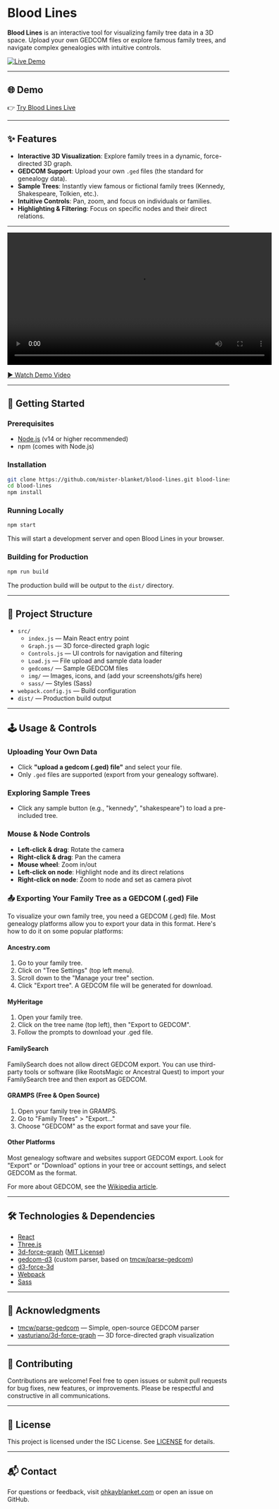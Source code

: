 # Blood Lines

**Blood Lines** is an interactive tool for visualizing family tree data in a 3D space. Upload your own GEDCOM files or explore famous family trees, and navigate complex genealogies with intuitive controls.

[![Live Demo](https://img.shields.io/badge/Demo-online-green)](https://blood-lines.ohkayblanket.com/)

---

## 🌐 Demo

👉 [Try Blood Lines Live](https://blood-lines.ohkayblanket.com/)

---

## ✨ Features

- **Interactive 3D Visualization**: Explore family trees in a dynamic, force-directed 3D graph.
- **GEDCOM Support**: Upload your own `.ged` files (the standard for genealogy data).
- **Sample Trees**: Instantly view famous or fictional family trees (Kennedy, Shakespeare, Tolkien, etc.).
- **Intuitive Controls**: Pan, zoom, and focus on individuals or families.
- **Highlighting & Filtering**: Focus on specific nodes and their direct relations.

---

<video src="path/to/output.mp4" controls width="600"></video>

[▶️ Watch Demo Video](src/video/demo-1080.mp4)

---

## 🚀 Getting Started

### Prerequisites

- [Node.js](https://nodejs.org/) (v14 or higher recommended)
- npm (comes with Node.js)

### Installation

```bash
git clone https://github.com/mister-blanket/blood-lines.git blood-lines
cd blood-lines
npm install
```

### Running Locally

```bash
npm start
```

This will start a development server and open Blood Lines in your browser.

### Building for Production

```bash
npm run build
```

The production build will be output to the `dist/` directory.

---

## 📂 Project Structure

- `src/`
  - `index.js` — Main React entry point
  - `Graph.js` — 3D force-directed graph logic
  - `Controls.js` — UI controls for navigation and filtering
  - `Load.js` — File upload and sample data loader
  - `gedcoms/` — Sample GEDCOM files
  - `img/` — Images, icons, and (add your screenshots/gifs here)
  - `sass/` — Styles (Sass)
- `webpack.config.js` — Build configuration
- `dist/` — Production build output

---

## 🕹️ Usage & Controls

### Uploading Your Own Data

- Click **"upload a gedcom (.ged) file"** and select your file.
- Only `.ged` files are supported (export from your genealogy software).

### Exploring Sample Trees

- Click any sample button (e.g., "kennedy", "shakespeare") to load a pre-included tree.

### Mouse & Node Controls

- **Left-click & drag**: Rotate the camera
- **Right-click & drag**: Pan the camera
- **Mouse wheel**: Zoom in/out
- **Left-click on node**: Highlight node and its direct relations
- **Right-click on node**: Zoom to node and set as camera pivot

### 📤 Exporting Your Family Tree as a GEDCOM (.ged) File

To visualize your own family tree, you need a GEDCOM (.ged) file. Most genealogy platforms allow you to export your data in this format. Here's how to do it on some popular platforms:

#### Ancestry.com

1. Go to your family tree.
2. Click on "Tree Settings" (top left menu).
3. Scroll down to the "Manage your tree" section.
4. Click "Export tree". A GEDCOM file will be generated for download.

#### MyHeritage

1. Open your family tree.
2. Click on the tree name (top left), then "Export to GEDCOM".
3. Follow the prompts to download your .ged file.

#### FamilySearch

FamilySearch does not allow direct GEDCOM export. You can use third-party tools or software (like RootsMagic or Ancestral Quest) to import your FamilySearch tree and then export as GEDCOM.

#### GRAMPS (Free & Open Source)

1. Open your family tree in GRAMPS.
2. Go to "Family Trees" > "Export..."
3. Choose "GEDCOM" as the export format and save your file.

#### Other Platforms

Most genealogy software and websites support GEDCOM export. Look for "Export" or "Download" options in your tree or account settings, and select GEDCOM as the format.

For more about GEDCOM, see the [Wikipedia article](https://en.wikipedia.org/wiki/GEDCOM).

---

## 🛠️ Technologies & Dependencies

- [React](https://reactjs.org/)
- [Three.js](https://threejs.org/)
- [3d-force-graph](https://github.com/vasturiano/3d-force-graph) ([MIT License](https://github.com/vasturiano/3d-force-graph/blob/master/LICENSE))
- [gedcom-d3](https://github.com/mister-blanket/gedcom-d3) (custom parser, based on [tmcw/parse-gedcom](https://github.com/tmcw/parse-gedcom))
- [d3-force-3d](https://github.com/vasturiano/d3-force-3d)
- [Webpack](https://webpack.js.org/)
- [Sass](https://sass-lang.com/)

---

## 🙏 Acknowledgments

- [tmcw/parse-gedcom](https://github.com/tmcw/parse-gedcom) — Simple, open-source GEDCOM parser
- [vasturiano/3d-force-graph](https://github.com/vasturiano/3d-force-graph) — 3D force-directed graph visualization

---

## 🤝 Contributing

Contributions are welcome! Feel free to open issues or submit pull requests for bug fixes, new features, or improvements. Please be respectful and constructive in all communications.

---

## 📄 License

This project is licensed under the ISC License. See [LICENSE](LICENSE) for details.

---

## 📬 Contact

For questions or feedback, visit [ohkayblanket.com](https://ohkayblanket.com/) or open an issue on GitHub.
